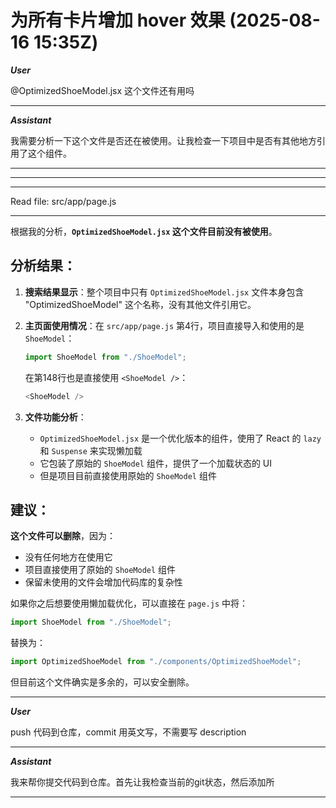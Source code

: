 <!-- Generated by SpecStory -->

# 为所有卡片增加 hover 效果 (2025-08-16 15:35Z)

_**User**_

@OptimizedShoeModel.jsx 这个文件还有用吗

---

_**Assistant**_

我需要分析一下这个文件是否还在被使用。让我检查一下项目中是否有其他地方引用了这个组件。

---



---



---

Read file: src/app/page.js

---

根据我的分析，**`OptimizedShoeModel.jsx` 这个文件目前没有被使用**。

## 分析结果：

1. **搜索结果显示**：整个项目中只有 `OptimizedShoeModel.jsx` 文件本身包含 "OptimizedShoeModel" 这个名称，没有其他文件引用它。

2. **主页面使用情况**：在 `src/app/page.js` 第4行，项目直接导入和使用的是 `ShoeModel`：
   ```javascript
   import ShoeModel from "./ShoeModel";
   ```
   
   在第148行也是直接使用 `<ShoeModel />`：
   ```javascript
   <ShoeModel />
   ```

3. **文件功能分析**：
   - `OptimizedShoeModel.jsx` 是一个优化版本的组件，使用了 React 的 `lazy` 和 `Suspense` 来实现懒加载
   - 它包装了原始的 `ShoeModel` 组件，提供了一个加载状态的 UI
   - 但是项目目前直接使用原始的 `ShoeModel` 组件

## 建议：

**这个文件可以删除**，因为：
- 没有任何地方在使用它
- 项目直接使用了原始的 `ShoeModel` 组件
- 保留未使用的文件会增加代码库的复杂性

如果你之后想要使用懒加载优化，可以直接在 `page.js` 中将：
```javascript
import ShoeModel from "./ShoeModel";
```
替换为：
```javascript
import OptimizedShoeModel from "./components/OptimizedShoeModel";
```

但目前这个文件确实是多余的，可以安全删除。

---

_**User**_

push 代码到仓库，commit 用英文写，不需要写 description

---

_**Assistant**_

我来帮你提交代码到仓库。首先让我检查当前的git状态，然后添加所

---


